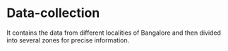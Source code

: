 # Data-collection
It contains the data from different localities of Bangalore and then divided into several zones for precise information.
